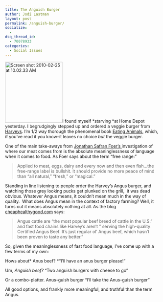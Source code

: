 ```yaml
---
title: The Anguish Burger
author: Jodi Lastman
layout: post
permalink: /anguish-burger/
socialize:
  - 
dsq_thread_id:
  - 70078933
categories:
  - Social Issues
---
```

<img class="size-full wp-image-2062 alignright" title="Screen shot 2010-02-25 at 10.02.33 AM" src="http://hypenotic.com/wordpress/wp-content/uploads/2010/02/Screen-shot-2010-02-25-at-10.02.33-AM.png" alt="Screen shot 2010-02-25 at 10.02.33 AM" width="187" height="199" />I found myself *starving *at Home Depot yesterday. I begrudgingly stepped up and ordered a veggie burger from [Harveys][1]. I&#8217;m 1/2 way thorough the phenomenal book [Eating Animals][2], which, if you&#8217;ve read it you know&#8211;it leaves no choice *but* the veggie burger.

One of the main take-aways from [Jonathan Safran Foer&#8217;s ][3]investigation of where our meat comes from is the absolute meaninglessness of language when it comes to food. As Foer says about the term &#8220;free range:&#8221;

> Applied to meat, eggs, dairy and every now and then even fish&#8230;the free-range label is bullshit. It should provide no more peace of mind than &#8220;all natural,&#8221; &#8220;fresh,&#8221; or &#8220;magical.&#8221;

<!--more-->

Standing in line listening to people order the Harvey&#8217;s Angus burger, and watching those grey looking pucks get plunked on the grill,  it was dead obvious. Whatever Angus means, it couldn&#8217;t mean much in the way of quality.  What does Angus mean in the context of factory farming? Well, it turns out it means absolutely nothing at all. As the blog [cheaphealthygood.com][4] says:

> Angus cattle are “the most popular beef breed of cattle in the U.S.” and fast food chains like Harvey&#8217;s aren&#8217;t &#8221; serving the high-quality Certified Angus Beef. It’s just regular ol’ Angus beef, which hasn’t been proven to taste any better.&#8221;

So, given the meaninglessness of fast food language, I&#8217;ve come up with a few terms of my own:

Hows about* Anus beef? *&#8220;I&#8217;ll have an anus burger please!&#8221;

Um, *Anguish beef?* &#8220;Two anguish burgers with cheese to go&#8221;

Or a combo-platter. Anus-guish burger &#8220;I&#8217;ll take the Anus-guish burger&#8221;

All good options, and frankly more meaningful, and truthful than the term Angus.

 [1]: http://www.harveys.ca/
 [2]: http://www.eatinganimals.com/
 [3]: http://en.wikipedia.org/wiki/Jonathan_Safran_Foer
 [4]: http://cheaphealthygood.blogspot.com/2008/09/angus-anguish-is-angus-beef-worth-money.html